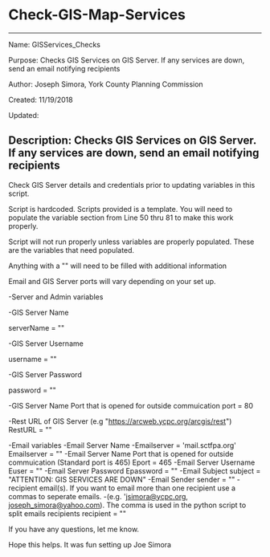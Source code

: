 # Check-GIS-Map-Services

-------------------------------------------------------------------------------
 Name:        GISServices_Checks

 Purpose:     Checks GIS Services on GIS Server. If any services are down,
              send an email notifying recipients

 Author:      Joseph Simora, York County Planning Commission

 Created:     11/19/2018

 Updated:

 Description: Checks GIS Services on GIS Server. If any services are down,
              send an email notifying recipients
-------------------------------------------------------------------------------

Check GIS Server details and credentials prior to updating variables in this script.

Script is hardcoded. Scripts provided is a template. You will need to populate the variable section from Line 50 thru 81 to make this work properly.

Script will not run properly unless variables are properly populated. These are the variables that need populated.

Anything with a "" will need to be filled with additional information

Email and GIS Server ports will vary depending on your set up.

-Server and Admin variables

-GIS Server Name

serverName = ""

-GIS Server Username

username = ""

-GIS Server Password

password = ""

-GIS Server Name Port that is opened for outside commuication
port = 80

-Rest URL of GIS Server (e.g "https://arcweb.ycpc.org/arcgis/rest")
RestURL = ""

-Email variables
-Email Server Name
-Emailserver = 'mail.sctfpa.org'
Emailserver = ""
-Email Server Name Port that is opened for outside commuication (Standard port is 465)
Eport = 465
-Email Server Username
Euser = ""
-Email Server Password
Epassword = ""
-Email Subject
subject = "ATTENTION: GIS SERVICES ARE DOWN"
-Email Sender
sender = ""
-recipient email(s). If you want to email more than one recipient use a commas to seperate emails.
-(e.g. 'jsimora@ycpc.org, joseph_simora@yahoo.com). The comma is used in the python script to split emails recipients
recipient = ""

If you have any questions, let me know. 

Hope this helps. It was fun setting up
Joe Simora


